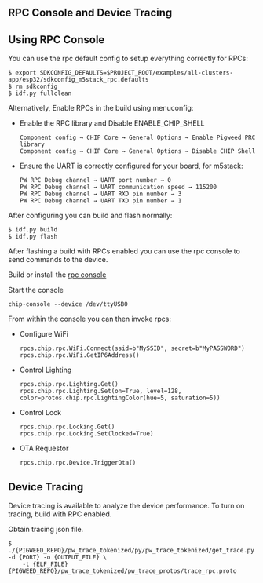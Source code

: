 ## RPC Console and Device Tracing

## Using RPC Console

You can use the rpc default config to setup everything correctly for RPCs:

```
$ export SDKCONFIG_DEFAULTS=$PROJECT_ROOT/examples/all-clusters-app/esp32/sdkconfig_m5stack_rpc.defaults
$ rm sdkconfig
$ idf.py fullclean
```

Alternatively, Enable RPCs in the build using menuconfig:

- Enable the RPC library and Disable ENABLE_CHIP_SHELL

    ```
    Component config → CHIP Core → General Options → Enable Pigweed PRC library
    Component config → CHIP Core → General Options → Disable CHIP Shell
    ```

- Ensure the UART is correctly configured for your board, for m5stack:

    ```
    PW RPC Debug channel → UART port number → 0
    PW RPC Debug channel → UART communication speed → 115200
    PW RPC Debug channel → UART RXD pin number → 3
    PW RPC Debug channel → UART TXD pin number → 1
    ```

After configuring you can build and flash normally:

```
$ idf.py build
$ idf.py flash
```

After flashing a build with RPCs enabled you can use the rpc console to send
commands to the device.

Build or install the [rpc console](../../../examples/common/pigweed/rpc_console/README.md)

Start the console

```
chip-console --device /dev/ttyUSB0
```

From within the console you can then invoke rpcs:

-   Configure WiFi

    ```
    rpcs.chip.rpc.WiFi.Connect(ssid=b"MySSID", secret=b"MyPASSWORD")
    rpcs.chip.rpc.WiFi.GetIP6Address()
    ```

-   Control Lighting

    ```
    rpcs.chip.rpc.Lighting.Get()
    rpcs.chip.rpc.Lighting.Set(on=True, level=128, color=protos.chip.rpc.LightingColor(hue=5, saturation=5))
    ```

-   Control Lock

    ```
    rpcs.chip.rpc.Locking.Get()
    rpcs.chip.rpc.Locking.Set(locked=True)
    ```

-   OTA Requestor

    ```
    rpcs.chip.rpc.Device.TriggerOta()
    ```

## Device Tracing

Device tracing is available to analyze the device performance. To turn on
tracing, build with RPC enabled.

Obtain tracing json file.

```
$ ./{PIGWEED_REPO}/pw_trace_tokenized/py/pw_trace_tokenized/get_trace.py -d {PORT} -o {OUTPUT_FILE} \
    -t {ELF_FILE} {PIGWEED_REPO}/pw_trace_tokenized/pw_trace_protos/trace_rpc.proto
```
